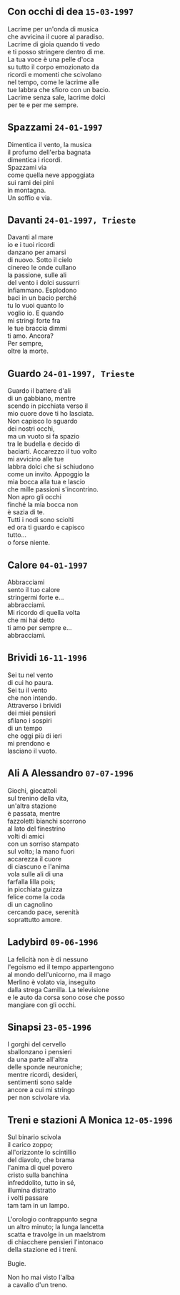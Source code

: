## Con occhi di dea `15-03-1997`  
  
Lacrime per un'onda di musica  
che avvicina il cuore al paradiso.  
Lacrime di gioia quando ti vedo  
e ti posso stringere dentro di me.  
La tua voce &egrave; una pelle d'oca  
su tutto il corpo emozionato da  
ricordi e momenti che scivolano  
nel tempo, come le lacrime alle  
tue labbra che sfioro con un bacio.  
Lacrime senza sale, lacrime dolci  
per te e per me sempre.  
  
## Spazzami `24-01-1997`  
  
Dimentica il vento, la musica  
il profumo dell'erba bagnata  
dimentica i ricordi.  
Spazzami via  
come quella neve appoggiata  
sui rami dei pini  
in montagna.  
Un soffio e via.  
  
## Davanti `24-01-1997, Trieste`  
  
Davanti al mare  
io e i tuoi ricordi  
danzano per amarsi  
di nuovo. Sotto il cielo  
cinereo le onde cullano  
la passione, sulle ali  
del vento i dolci sussurri  
infiammano. Esplodono  
baci in un bacio perch&eacute;  
tu lo vuoi quanto lo  
voglio io. E quando  
mi stringi forte fra  
le tue braccia dimmi  
ti amo. Ancora?  
Per sempre,  
oltre la morte.  
  
## Guardo `24-01-1997, Trieste`  
  
Guardo il battere d'ali  
di un gabbiano, mentre  
scendo in picchiata verso il  
mio cuore dove ti ho lasciata.  
Non capisco lo sguardo  
dei nostri occhi,  
ma un vuoto si fa spazio  
tra le budella e decido di  
baciarti. Accarezzo il tuo volto  
mi avvicino alle tue  
labbra dolci che si schiudono  
come un invito. Appoggio la  
mia bocca alla tua e lascio  
che mille passioni s'incontrino.  
Non apro gli occhi  
finch&eacute; la mia bocca non  
&egrave; sazia di te.  
Tutti i nodi sono sciolti  
ed ora ti guardo e capisco  
tutto...  
o forse niente.  
  
## Calore `04-01-1997`  
  
Abbracciami  
sento il tuo calore  
stringermi forte e...  
abbracciami.  
Mi ricordo di quella volta  
che mi hai detto  
ti amo per sempre e...  
abbracciami.  
  
## Brividi `16-11-1996`  
  
Sei tu nel vento  
di cui ho paura.  
Sei tu il vento  
che non intendo.  
Attraverso i brividi  
dei miei pensieri  
sfilano i sospiri  
di un tempo  
che oggi pi&ugrave; di ieri  
mi prendono e  
lasciano il vuoto.  
  
## Ali A Alessandro `07-07-1996`  
  
Giochi, giocattoli  
sul trenino della vita,  
un'altra stazione  
&egrave; passata, mentre  
fazzoletti bianchi scorrono  
al lato del finestrino  
volti di amici  
con un sorriso stampato  
sul volto; la mano fuori  
accarezza il cuore  
di ciascuno e l'anima  
vola sulle ali di una  
farfalla lilla pois;  
in picchiata guizza  
felice come la coda  
di un cagnolino  
cercando pace, serenit&agrave;  
soprattutto amore.  
  
## Ladybird `09-06-1996`  
  
La felicit&agrave; non &egrave; di nessuno  
l'egoismo ed il tempo appartengono  
al mondo dell'unicorno, ma il mago  
Merlino &egrave; volato via, inseguito  
dalla strega Camilla. La televisione  
e le auto da corsa sono cose che posso  
mangiare con gli occhi.  
  
## Sinapsi `23-05-1996`  
  
I gorghi del cervello  
sballonzano i pensieri  
da una parte all'altra  
delle sponde neuroniche;  
mentre ricordi, desideri,  
sentimenti sono salde  
ancore a cui mi stringo  
per non scivolare via.  
  
## Treni e stazioni A Monica `12-05-1996`  
  
Sul binario scivola  
il carico zoppo;  
all'orizzonte lo scintillio  
del diavolo, che brama  
l'anima di quel povero  
cristo sulla banchina  
infreddolito, tutto in s&eacute;,  
illumina distratto  
i volti passare  
tam tam in un lampo.  
  
L'orologio contrappunto segna  
un altro minuto; la lunga lancetta  
scatta e travolge in un maelstrom  
di chiacchere pensieri l'intonaco  
della stazione ed i treni.  
  
Bugie.  
  
Non ho mai visto l'alba  
a cavallo d'un treno.  
